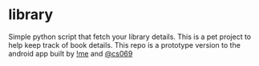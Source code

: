# library

Simple python script that fetch your library details. This is a pet project to help keep track of book details. This repo is a prototype version to the android app built by [!me](https://github.com/cs5055) and [@cs069](https://github.com/cs069)
